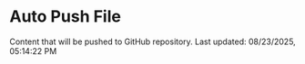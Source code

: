 # Auto Push File

Content that will be pushed to GitHub repository.
Last updated: 08/23/2025, 05:14:22 PM